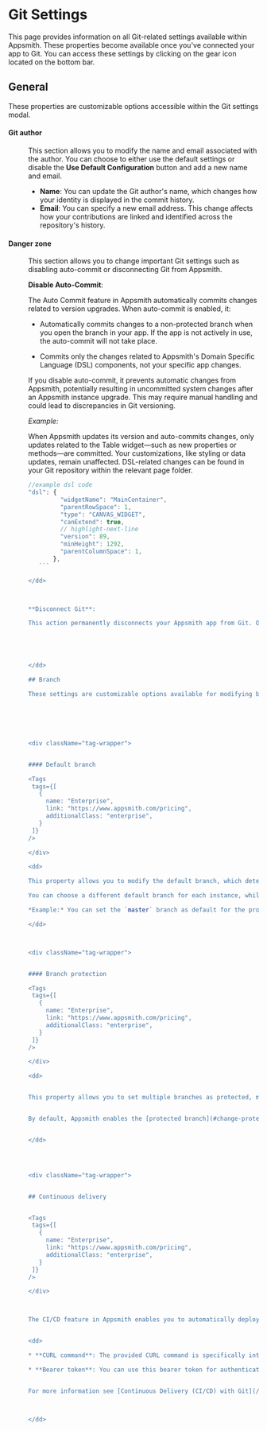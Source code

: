 # Git Settings

This page provides information on all Git-related settings available within Appsmith. These properties become available once you've connected your app to Git. You can access these settings by clicking on the gear icon located on the bottom bar.


<ZoomImage src="/img/git-settings.png" alt="" caption="" />


## General

These properties are customizable options accessible within the Git settings modal.





#### Git author

<dd>

This section allows you to modify the name and email associated with the author. You can choose to either use the default settings or disable the **Use Default Configuration** button and add a new name and email.

* **Name**: You can update the Git author's name, which changes how your identity is displayed in the commit history. 
* **Email**: You can specify a new email address. This change affects how your contributions are linked and identified across the repository's history.

</dd>

#### Danger zone

<dd>

This section allows you to change important Git settings such as disabling auto-commit or disconnecting Git from Appsmith.

**Disable Auto-Commit**: 

The Auto Commit feature in Appsmith automatically commits changes related to version upgrades. When auto-commit is enabled, it:

- Automatically commits changes to a non-protected branch when you open the branch in your app. If the app is not actively in use, the auto-commit will not take place.

- Commits only the changes related to Appsmith's Domain Specific Language (DSL) components, not your specific app changes.

If you disable auto-commit, it prevents automatic changes from Appsmith, potentially resulting in uncommitted system changes after an Appsmith instance upgrade. This may require manual handling and could lead to discrepancies in Git versioning.



*Example:*

When Appsmith updates its version and auto-commits changes, only updates related to the Table widget—such as new properties or methods—are committed. Your customizations, like styling or data updates, remain unaffected. DSL-related changes can be found in your Git repository within the relevant page folder.


<dd>

 ```js
 //example dsl code
 "dsl": {
          "widgetName": "MainContainer",
          "parentRowSpace": 1,
          "type": "CANVAS_WIDGET",
          "canExtend": true,
          // highlight-next-line
          "version": 89,
          "minHeight": 1292,
          "parentColumnSpace": 1,
        },
    ```

</dd>



**Disconnect Git**: 

This action permanently disconnects your Appsmith app from Git. Once disconnected, it is not possible to reconnect to the same repository. If you want to reconnect, you need to connect a new empty repository.





</dd>

## Branch

These settings are customizable options available for modifying branch-related settings.






<div className="tag-wrapper">


#### Default branch 

<Tags
  tags={[
    {
      name: "Enterprise",
      link: "https://www.appsmith.com/pricing",
      additionalClass: "enterprise",
    }
  ]}
/>

</div>

<dd>

This property allows you to modify the default branch, which determines the base branch of your app. If there is no branch tag in the App URL, users are directed to the app associated with this branch.

You can choose a different default branch for each instance, while the default branch on Git remains unchanged until modified in the Git provider settings.

*Example:* You can set the `master` branch as default for the production instance and the `staging` branch as default for the staging instance. Meanwhile, the default branch on Git remains unchanged, usually set as `master` by default.

</dd>



<div className="tag-wrapper">


#### Branch protection

<Tags
  tags={[
    {
      name: "Enterprise",
      link: "https://www.appsmith.com/pricing",
      additionalClass: "enterprise",
    }
  ]}
/>

</div>

<dd>


This property allows you to set multiple branches as protected, meaning that changes to the app are not allowed within those branches. To make changes to these branches, you need to raise a PR and merge it manually from the Git provider.


By default, Appsmith enables the [protected branch](#change-protected-branch) feature for the default (`master/main`) branch. This means that direct edits to this branch are restricted. To make changes, you must create a new branch, implement the changes, and then merge them into the default branch via PR.


</dd>




<div className="tag-wrapper">


## Continuous delivery


<Tags
  tags={[
    {
      name: "Enterprise",
      link: "https://www.appsmith.com/pricing",
      additionalClass: "enterprise",
    }
  ]}
/>

</div>



The CI/CD feature in Appsmith enables you to automatically deploy changes to the selected branch, eliminating the need to manually pull updates after each change.


<dd>

* **CURL command**: The provided CURL command is specifically intended for configuring automatic deployments within Appsmith's CI/CD setup. It triggers a POST request to the specified endpoint, initiating the deployment process for the designated app and branch.

* **Bearer token**: You can use this bearer token for authenticating CI/CD requests. You can add this bearer token to your secrets or environment variables for secure access. Once generated, paste your bearer token immediately. You won't be able to do this later.


For more information see [Continuous Delivery (CI/CD) with Git](/advanced-concepts/version-control-with-git/cd-with-git)



</dd>